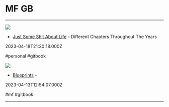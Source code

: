 # MF  GB

---

![](https://www.gitbook.com/cdn-cgi/image/width=1280,dpr=2,height=640,fit=contain,format=auto/https%3A%2F%2F1281662436-files.gitbook.io%2F~%2Ffiles%2Fv0%2Fb%2Fgitbook-x-prod.appspot.com%2Fo%2Fspaces%252F6BDY6nNhn1nxGzoUE150%252Fsocialpreview%252F6lowuUnZjtTVGoKitD7O%252FDefault_a_modern_day_journal_for_a_time_traveler_banner_vector_1_f632deb3-0381-41bc-b5dc-aca178063c1b_1.jpg%3Falt%3Dmedia%26token%3D0a69c04b-45fa-4139-9274-4f08a15aca4c)

- [Just Some Shit About Life](https://whoisdsmith.gitbook.io/just-some-shit-about-life) - Different Chapters Throughout The Years

2023-04-18T21:30:18.000Z

#personal #gitbook

![](https://www.gitbook.com/cdn-cgi/image/width=1280,dpr=2,height=640,fit=contain,format=auto/https%3A%2F%2F1281662436-files.gitbook.io%2F~%2Ffiles%2Fv0%2Fb%2Fgitbook-x-prod.appspot.com%2Fo%2Fspaces%252FYgjretECFQf4h6I9wuzI%252Fsocialpreview%252FIEi63lOg7Z0Ald3TKpJG%252FBPBanner.PNG%3Falt%3Dmedia%26token%3D2491cf4e-12c5-44e8-b011-c449f5d796c8)

- [Blueprints](https://whoisdsmith.gitbook.io/blueprints-for-a-better-future) - 

2023-04-13T12:54:07.000Z

#mf #gitbook

---

